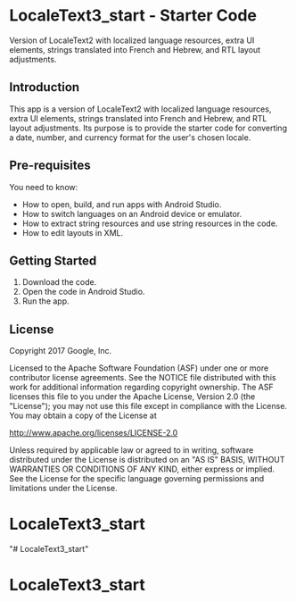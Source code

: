 LocaleText3_start - Starter Code
================================

Version of LocaleText2 with localized language resources, extra UI elements,
strings translated into French and Hebrew, and RTL layout adjustments.

Introduction
------------

This app is a version of LocaleText2 with localized language resources,
extra UI elements, strings translated into French and Hebrew, and RTL
layout adjustments. Its purpose is to provide the starter code for
converting a date, number, and currency format for the user's chosen locale.

Pre-requisites
--------------

You need to know:
- How to open, build, and run apps with Android Studio.
- How to switch languages on an Android device or emulator.
- How to extract string resources and use string resources in the code.
- How to edit layouts in XML.

Getting Started
---------------

1. Download the code.
2. Open the code in Android Studio.
3. Run the app.

License
-------

Copyright 2017 Google, Inc.

Licensed to the Apache Software Foundation (ASF) under one or more contributor
license agreements.  See the NOTICE file distributed with this work for
additional information regarding copyright ownership.  The ASF licenses this
file to you under the Apache License, Version 2.0 (the "License"); you may not
use this file except in compliance with the License.  You may obtain a copy of
the License at

  http://www.apache.org/licenses/LICENSE-2.0

Unless required by applicable law or agreed to in writing, software
distributed under the License is distributed on an "AS IS" BASIS, WITHOUT
WARRANTIES OR CONDITIONS OF ANY KIND, either express or implied.  See the
License for the specific language governing permissions and limitations under
the License.
# LocaleText3_start
"# LocaleText3_start" 
# LocaleText3_start
